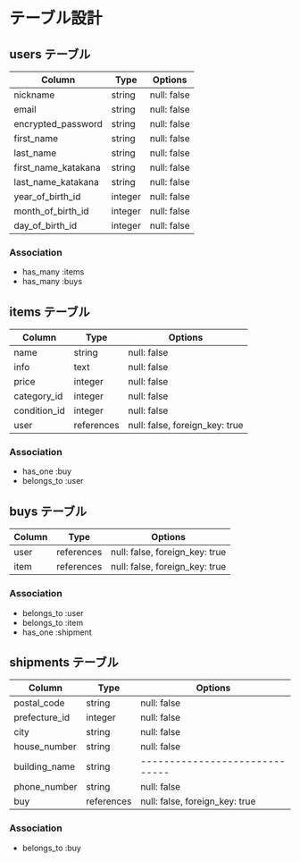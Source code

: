 # テーブル設計

## users テーブル

| Column                 | Type    | Options     |
| -----------------------| ------- | ----------- |
| nickname               | string  | null: false |
| email                  | string  | null: false |
| encrypted_password     | string  | null: false |
| first_name             | string  | null: false |
| last_name              | string  | null: false |
| first_name_katakana    | string  | null: false |
| last_name_katakana     | string  | null: false |
| year_of_birth_id       | integer | null: false |
| month_of_birth_id      | integer | null: false |
| day_of_birth_id        | integer | null: false |

### Association

- has_many :items
- has_many :buys

## items テーブル

| Column       | Type       | Options                        |
| ------------ | ---------- | ------------------------------ |
| name         | string     | null: false                    |
| info         | text       | null: false                    |
| price        | integer    | null: false                    |
| category_id  | integer    | null: false                    |
| condition_id | integer    | null: false                    |
| user         | references | null: false, foreign_key: true |


### Association

- has_one :buy
- belongs_to :user

## buys テーブル

| Column      | Type       | Options                        |
| ----------- | ---------- | ------------------------------ |
| user        | references | null: false, foreign_key: true |
| item        | references | null: false, foreign_key: true |

### Association

- belongs_to :user
- belongs_to :item
- has_one    :shipment


## shipments テーブル

| Column        | Type       | Options                        |
| ------------- | ---------- | ------------------------------ |
| postal_code   | string     | null: false                    |
| prefecture_id | integer    | null: false                    |
| city          | string     | null: false                    |
| house_number  | string     | null: false                    |
| building_name | string     | ------------------------------ |
| phone_number  | string     | null: false                    |
| buy           | references | null: false, foreign_key: true |

### Association

- belongs_to :buy